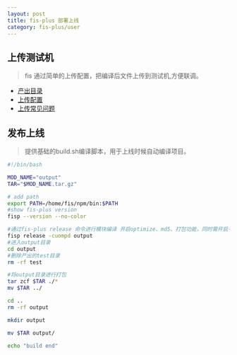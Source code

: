 ```yaml
---
layout: post
title: fis-plus 部署上线
category: fis-plus/user
---
```


## 上传测试机

> fis 通过简单的上传配置，把编译后文件上传到测试机,方便联调。

* [产出目录](./deploy-test.html#产出目录)
* [上传配置](./deploy-test.html#上传配置)
* [上传常见问题](./deploy-test.html#上传常见问题)

## 发布上线

> 提供基础的build.sh编译脚本，用于上线时候自动编译项目。

```bash
#!/bin/bash

MOD_NAME="output"
TAR="$MOD_NAME.tar.gz"

# add path
export PATH=/home/fis/npm/bin:$PATH
#show fis-plus version
fisp --version --no-color

#通过fis-plus release 命令进行模块编译 开启optimize、md5、打包功能，同时需开启-u 独立缓存编译方式，产出到同目录下output中
fisp release -cuompd output
#进入output目录
cd output
#删除产出的test目录
rm -rf test

#将output目录进行打包
tar zcf $TAR ./*
mv $TAR ../

cd ..
rm -rf output

mkdir output

mv $TAR output/

echo "build end"
```

